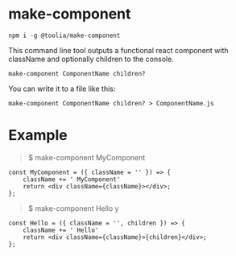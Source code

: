 # make-component

`npm i -g @toolia/make-component`

This command line tool outputs a functional react component with className and optionally children to the console.

`make-component ComponentName children?`

You can write it to a file like this:

`make-component ComponentName children? > ComponentName.js`

# Example

> \$ make-component MyComponent

```
const MyComponent = ({ className = '' }) => {
    className += ' MyComponent'
    return <div className={className}></div>;
};
```

> \$ make-component Hello y

```
const Hello = ({ className = '', children }) => {
    className += ' Hello'
    return <div className={className}>{children}</div>;
};
```
